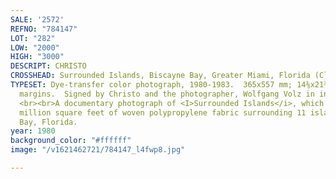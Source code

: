 ```yaml
---
SALE: '2572'
REFNO: "784147"
LOT: "282"
LOW: "2000"
HIGH: "3000"
DESCRIPT: CHRISTO
CROSSHEAD: Surrounded Islands, Biscayne Bay, Greater Miami, Florida (Close View).
TYPESET: Dye-transfer color photograph, 1980-1983.  365x557 mm; 14⅜x21⅞ inches, full
  margins.  Signed by Christo and the photographer, Wolfgang Volz in ink, lower margin.
  <br><br>A documentary photograph of <I>Surrounded Islands</i>, which utilized 6.5
  million square feet of woven polypropylene fabric surrounding 11 islands in Biscayne
  Bay, Florida.
year: 1980
background_color: "#ffffff"
image: "/v1621462721/784147_l4fwp8.jpg"

---
```

